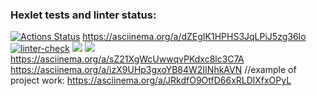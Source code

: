 ### Hexlet tests and linter status:
[![Actions Status](https://github.com/viskuzi/frontend-project-lvl2/workflows/hexlet-check/badge.svg)](https://github.com/viskuzi/frontend-project-lvl2/actions)
https://asciinema.org/a/dZEgIK1HPHS3JqLPiJ5zg36Io
[![linter-check](https://github.com/viskuzi/frontend-project-lvl2/actions/workflows/linter-check.yml/badge.svg)](https://github.com/viskuzi/frontend-project-lvl2/actions/workflows/linter-check.yml)
<a href="https://codeclimate.com/github/viskuzi/frontend-project-lvl2/maintainability"><img src="https://api.codeclimate.com/v1/badges/475fa3a5cb8506b9a4d0/maintainability" /></a>
<a href="https://codeclimate.com/github/viskuzi/frontend-project-lvl2/test_coverage"><img src="https://api.codeclimate.com/v1/badges/475fa3a5cb8506b9a4d0/test_coverage" /></a>
https://asciinema.org/a/sZ21XgWcUwwqvPKdxc8lc3C7A
https://asciinema.org/a/izX9UHp3gxoYB84W2IINhkAVN
//example of project work:
https://asciinema.org/a/JRkdfO9OtfD66xRLDlXfxOPyL